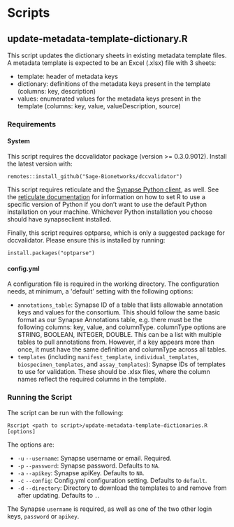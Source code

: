 # Scripts

## update-metadata-template-dictionary.R

This script updates the dictionary sheets in existing metadata template files. A metadata template is expected to be an Excel (.xlsx) file with 3 sheets:
- template: header of metadata keys
- dictionary: definitions of the metadata keys present in the template (columns: key, description)
- values: enumerated values for the metadata keys present in the template (columns: key, value, valueDescription, source)

### Requirements

#### System

This script requires the dccvalidator package (version >= 0.3.0.9012). Install the latest version with:
```
remotes::install_github("Sage-Bionetworks/dccvalidator")
```

This script requires reticulate and the [Synapse Python
client](https://pypi.org/project/synapseclient/), as well. See the [reticulate
documentation](https://rstudio.github.io/reticulate/#python-version) for
information on how to set R to use a specific version of Python if you
don’t want to use the default Python installation on your machine.
Whichever Python installation you choose should have synapseclient
installed.

Finally, this script requires optparse, which is only a suggested package for dccvalidator. Please ensure this is installed by running:
```
install.packages("optparse")
```

#### config.yml
A configuration file is required in the working directory. The configuration needs, at minimum, a 'default' setting with the following options:
- `annotations_table`: Synapse ID of a table that lists allowable annotation keys and values for the consortium. This should follow the same basic format as our Synapse Annotations table, e.g. there must be the following columns: key, value, and columnType. columnType options are STRING, BOOLEAN, INTEGER, DOUBLE. This can be a list with multiple tables to pull annotations from. However, if a key appears more than once, it must have the same definition and columnType across all tables.
- `templates` (including `manifest_template`, `individual_templates`, `biospecimen_templates`, and `assay_templates`): Synapse IDs of templates to use for validation. These should be .xlsx files, where the column names reflect the required columns in the template.

### Running the Script

The script can be run with the following:
```
Rscript <path to script>/update-metadata-template-dictionaries.R [options]
```

The options are:
- `-u` `--username`: Synapse username or email. Required.
- `-p` `--password`: Synapse password. Defaults to `NA`.
- `-a` `--apikey`: Synapse apiKey. Defaults to `NA`.
- `-c` `--config`: Config.yml configuration setting. Defaults to `default`.
- `-d` `--directory`: Directory to download the templates to and remove from after updating.
Defaults to `.`.

The Synapse `username` is required, as well as one of the two other login keys, `password` or `apikey`.
